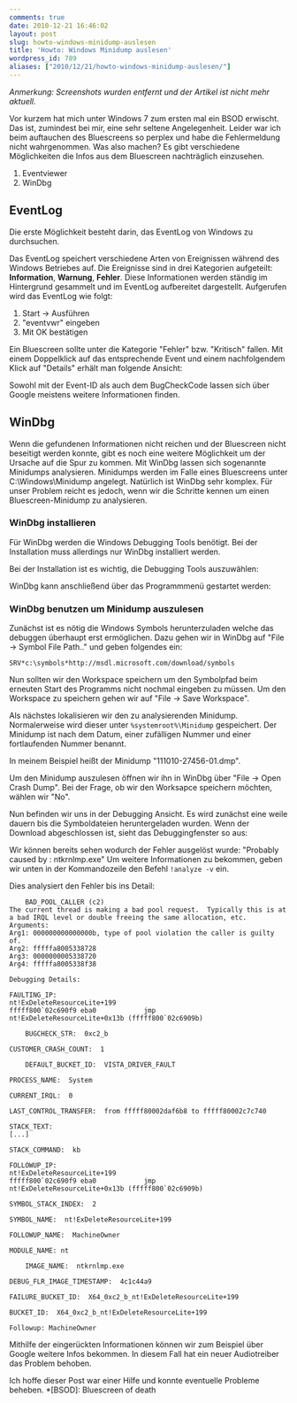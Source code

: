 ```yaml
---
comments: true
date: 2010-12-21 16:46:02
layout: post
slug: howto-windows-minidump-auslesen
title: 'Howto: Windows Minidump auslesen'
wordpress_id: 789
aliases: ["2010/12/21/howto-windows-minidump-auslesen/"]
---
```


*Anmerkung: Screenshots wurden entfernt und der Artikel ist nicht mehr aktuell.*

Vor kurzem hat mich unter Windows 7 zum ersten mal ein BSOD erwischt. Das ist, zumindest bei mir, eine sehr seltene Angelegenheit. Leider war ich beim auftauchen des Bluescreens so perplex und habe die Fehlermeldung nicht wahrgenommen. Was also machen? 
Es gibt verschiedene Möglichkeiten die Infos aus dem Bluescreen nachträglich einzusehen.
	
  1. Eventviewer
  2. WinDbg

## EventLog


Die erste Möglichkeit besteht darin, das EventLog von Windows zu durchsuchen.

Das EventLog speichert verschiedene Arten von Ereignissen während des Windows Betriebes auf. Die Ereignisse sind in drei Kategorien aufgeteilt: **Information**, **Warnung**, **Fehler**. Diese Informationen werden ständig im Hintergrund gesammelt und im EventLog aufbereitet dargestellt. Aufgerufen wird das EventLog wie folgt:
	
  1. Start -> Ausführen
  2. "eventvwr" eingeben
  3. Mit OK bestätigen

Ein Bluescreen sollte unter die Kategorie "Fehler" bzw. "Kritisch" fallen. Mit einem Doppelklick auf das entsprechende Event und einem nachfolgendem Klick auf "Details" erhält man folgende Ansicht:

<!--[![Detailansicht im Eventfenster](http://wpimages.phansch.de/2010/11/Bluescreen_01-300x205.png)](http://wpimages.phansch.de/2010/11/Bluescreen_01.png)-->

Sowohl mit der Event-ID als auch dem BugCheckCode lassen sich über Google meistens weitere Informationen finden.


## WinDbg


Wenn die gefundenen Informationen nicht reichen und der Bluescreen nicht beseitigt werden konnte, gibt es noch eine weitere Möglichkeit um der Ursache auf die Spur zu kommen.
Mit WinDbg lassen sich sogenannte Minidumps analysieren. Minidumps werden im Falle eines Bluescreens unter C:\Windows\Minidump angelegt.
Natürlich ist WinDbg sehr komplex. Für unser Problem reicht es jedoch, wenn wir die Schritte kennen um einen Bluescreen-Minidump zu analysieren.


### WinDbg installieren


Für WinDbg werden die Windows Debugging Tools benötigt. Bei der Installation muss allerdings nur WinDbg installiert werden.

Bei der Installation ist es wichtig, die Debugging Tools auszuwählen:
<!--[![Debugging Tools auswählen](http://wpimages.phansch.de/2010/12/windowsSDKinstall_11-300x288.png)](http://wpimages.phansch.de/2010/12/windowsSDKinstall_11.png)-->
WinDbg kann anschließend über das Programmmenü gestartet werden:

<!--[![WinDbg starten](http://wpimages.phansch.de/2010/12/startWinDbg.png)](http://wpimages.phansch.de/2010/12/startWinDbg.png)-->


### WinDbg benutzen um Minidump auszulesen


Zunächst ist es nötig die Windows Symbols herunterzuladen welche das debuggen überhaupt erst ermöglichen.
Dazu gehen wir in WinDbg auf "File -> Symbol File Path.." und geben folgendes ein:

`SRV*c:\symbols*http://msdl.microsoft.com/download/symbols`

Nun sollten wir den Workspace speichern um den Symbolpfad beim erneuten Start des Programms nicht nochmal eingeben zu müssen.
Um den Workspace zu speichern gehen wir auf "File -> Save Workspace".

Als nächstes lokalisieren wir den zu analysierenden Minidump. Normalerweise wird dieser unter `%systemroot%\Minidump` gespeichert. Der Minidump ist nach dem Datum, einer zufälligen Nummer und einer fortlaufenden Nummer benannt.

In meinem Beispiel heißt der Minidump "111010-27456-01.dmp".

Um den Minidump auszulesen öffnen wir ihn in WinDbg über "File -> Open Crash Dump". Bei der Frage, ob wir den Worksapce speichern möchten, wählen wir "No".

Nun befinden wir uns in der Debugging Ansicht. Es wird zunächst eine weile dauern bis die Symboldateien heruntergeladen wurden.
Wenn der Download abgeschlossen ist, sieht das Debuggingfenster so aus:
<!--[![Download der Symbole komplett](http://wpimages.phansch.de/2010/12/winDbg_debug1-150x150.png)](http://wpimages.phansch.de/2010/12/winDbg_debug1.png)-->

Wir können bereits sehen wodurch der Fehler ausgelöst wurde: "Probably caused by : ntkrnlmp.exe"
Um weitere Informationen zu bekommen, geben wir unten in der Kommandozeile den Befehl `!analyze -v` ein.

Dies analysiert den Fehler bis ins Detail:


        BAD_POOL_CALLER (c2)
    The current thread is making a bad pool request.  Typically this is at a bad IRQL level or double freeing the same allocation, etc.
    Arguments:
    Arg1: 000000000000000b, type of pool violation the caller is guilty of.
    Arg2: fffffa8005338728
    Arg3: 0000000005338720
    Arg4: fffffa8005338f38

    Debugging Details:

    FAULTING_IP: 
    nt!ExDeleteResourceLite+199
    fffff800`02c690f9 eba0            jmp     nt!ExDeleteResourceLite+0x13b (fffff800`02c6909b)  

        BUGCHECK_STR:  0xc2_b

    CUSTOMER_CRASH_COUNT:  1  

        DEFAULT_BUCKET_ID:  VISTA_DRIVER_FAULT

    PROCESS_NAME:  System

    CURRENT_IRQL:  0  

    LAST_CONTROL_TRANSFER:  from fffff80002daf6b8 to fffff80002c7c740

    STACK_TEXT:  
    [...]

    STACK_COMMAND:  kb

    FOLLOWUP_IP: 
    nt!ExDeleteResourceLite+199
    fffff800`02c690f9 eba0            jmp     nt!ExDeleteResourceLite+0x13b (fffff800`02c6909b)

    SYMBOL_STACK_INDEX:  2

    SYMBOL_NAME:  nt!ExDeleteResourceLite+199

    FOLLOWUP_NAME:  MachineOwner

    MODULE_NAME: nt

        IMAGE_NAME:  ntkrnlmp.exe

    DEBUG_FLR_IMAGE_TIMESTAMP:  4c1c44a9

    FAILURE_BUCKET_ID:  X64_0xc2_b_nt!ExDeleteResourceLite+199

    BUCKET_ID:  X64_0xc2_b_nt!ExDeleteResourceLite+199

    Followup: MachineOwner


Mithilfe der eingerückten Informationen können wir zum Beispiel über Google weitere Infos bekommen. In diesem Fall hat ein neuer Audiotreiber das Problem behoben.

Ich hoffe dieser Post war einer Hilfe und konnte eventuelle Probleme beheben.
  *[BSOD]: Bluescreen of death
